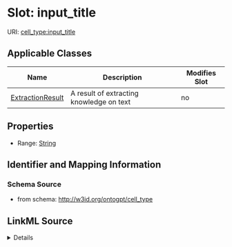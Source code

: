 

# Slot: input_title

URI: [cell_type:input_title](http://w3id.org/ontogpt/cell_type/input_title)



<!-- no inheritance hierarchy -->





## Applicable Classes

| Name | Description | Modifies Slot |
| --- | --- | --- |
| [ExtractionResult](ExtractionResult.md) | A result of extracting knowledge on text |  no  |







## Properties

* Range: [String](String.md)





## Identifier and Mapping Information







### Schema Source


* from schema: http://w3id.org/ontogpt/cell_type




## LinkML Source

<details>
```yaml
name: input_title
from_schema: http://w3id.org/ontogpt/cell_type
rank: 1000
alias: input_title
owner: ExtractionResult
domain_of:
- ExtractionResult
range: string

```
</details>